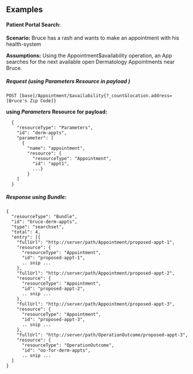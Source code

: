 ## Examples

#### Patient Portal Search:

**Scenario:** Bruce has a rash and wants to make an appointment with his health-system

**Assumptions:** Using the Appointment$availability operation, an App searches for the next available open Dermatology Appointments near Bruce.

##### Request (using Parameters Resource in payload )

`POST [base]/Appointment/$availability{?_count&location.address=[Bruce's Zip Code]}`

**using *Parameters* Resource for payload:**


      {
        "resourceType": "Parameters",
        "id": "derm-appts",
        "parameter": [
          {
            "name": "appointment",
            "resource": {
              "resourceType": "Appointment",
              "id": "appt1",
              ...}
            }
        ]
      }


##### Response using *Bundle*:

    {
      "resourceType": "Bundle",
      "id": "bruce-derm-appts",
      "type": "searchset",
      "total": 4,
      "entry": [{
        "fullUrl": "http://server/path/Appointment/proposed-appt-1",
        "resource": {
          "resourceType": "Appointment",
          "id": "proposed-appt-1",
          .. snip ...
        },
        "fullUrl": "http://server/path/Appointment/proposed-appt-2",
        "resource": {
          "resourceType": "Appointment",
          "id": "proposed-appt-2",
          .. snip ...
        },
        "fullUrl": "http://server/path/Appointment/proposed-appt-3",
        "resource": {
          "resourceType": "Appointment",
          "id": "proposed-appt-3",
          .. snip ...
        },
        "fullUrl": "http://server/path/OperationOutcome/proposed-appt-3",
        "resource": {
          "resourceType": "OperationOutcome",
          "id": "oo-for-derm-appts",
          .. snip ...
      ]
    }
